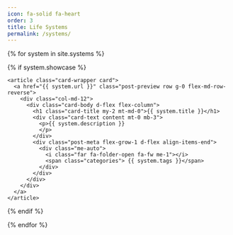 ```yaml
---
icon: fa-solid fa-heart
order: 3
title: Life Systems
permalink: /systems/
---
```


<!-- {% for system in site.systems %}
  - [{{ system.title }}]({{ system.url }}): {{ system.description }}
{% endfor %} -->

<div id="post-list" class="flex-grow-1 px-xl-1">

{% for system in site.systems %}
  
  {% if system.showcase %}

    <article class="card-wrapper card">
      <a href="{{ system.url }}" class="post-preview row g-0 flex-md-row-reverse">
        <div class="col-md-12">
          <div class="card-body d-flex flex-column">
            <h1 class="card-title my-2 mt-md-0">{{ system.title }}</h1>
            <div class="card-text content mt-0 mb-3">
              <p>{{ system.description }}
              </p>
            </div>
            <div class="post-meta flex-grow-1 d-flex align-items-end">
              <div class="me-auto">
                <i class="far fa-folder-open fa-fw me-1"></i>
                <span class="categories"> {{ system.tags }}</span>
              </div>
            </div>
          </div>
        </div>
      </a>
    </article>
  {% endif %}

{% endfor %}

</div>
